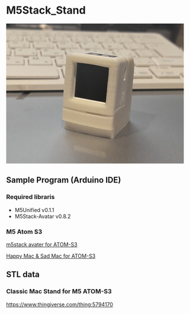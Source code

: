 # M5Stack_Stand

![](img/MacStand.jpg)

## Sample Program (Arduino IDE)

### Required libraris
- M5Unified v0.1.1
- M5Stack-Avatar v0.8.2

### M5 Atom S3
[m5stack avater for ATOM-S3](examples/m5stack_avater-S3)

[Happy Mac & Sad Mac for ATOM-S3](examples/m5atom-S3-sadmec)

## STL data 
### Classic Mac Stand for M5 ATOM-S3
<https://www.thingiverse.com/thing:5794170>
